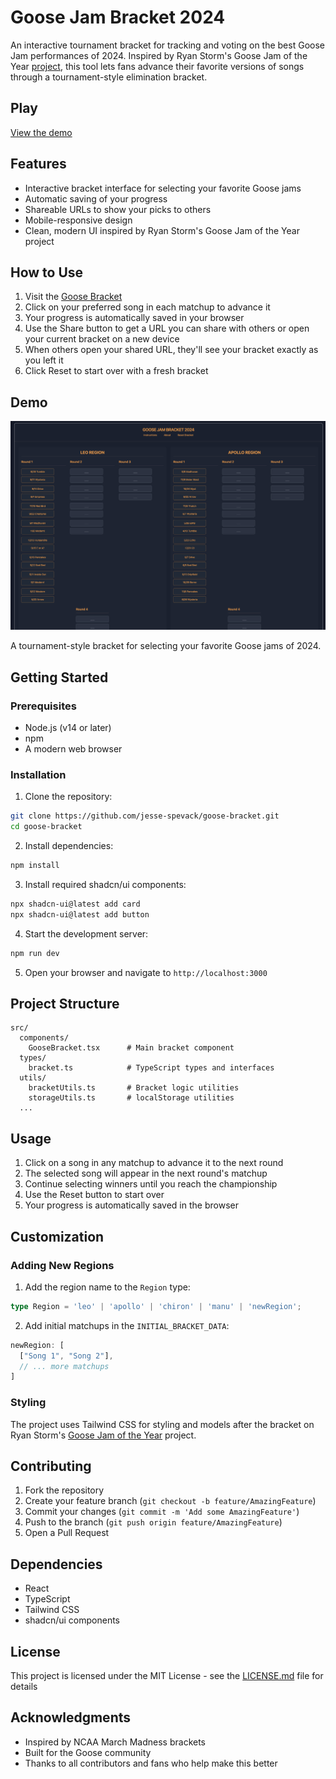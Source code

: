 # Goose Jam Bracket 2024

An interactive tournament bracket for tracking and voting on the best Goose Jam performances of 2024. Inspired by Ryan Storm's Goose Jam of the Year [project](https://substack.com/home/post/p-153334990), this tool lets fans advance their favorite versions of songs through a tournament-style elimination bracket.

## Play

[View the demo](https://goose-bracket.vercel.app/)

## Features

- Interactive bracket interface for selecting your favorite Goose jams
- Automatic saving of your progress
- Shareable URLs to show your picks to others
- Mobile-responsive design
- Clean, modern UI inspired by Ryan Storm's Goose Jam of the Year project

## How to Use

1. Visit the [Goose Bracket](https://goose-bracket.vercel.app/)
2. Click on your preferred song in each matchup to advance it
3. Your progress is automatically saved in your browser
4. Use the Share button to get a URL you can share with others or open your current bracket on a new device
5. When others open your shared URL, they'll see your bracket exactly as you left it
6. Click Reset to start over with a fresh bracket

## Demo

![Goose Bracket Demo](public/images/demo-screenshot.png)

A tournament-style bracket for selecting your favorite Goose jams of 2024.

## Getting Started

### Prerequisites

- Node.js (v14 or later)
- npm
- A modern web browser

### Installation

1. Clone the repository:
```bash
git clone https://github.com/jesse-spevack/goose-bracket.git
cd goose-bracket
```

2. Install dependencies:
```bash
npm install
```

3. Install required shadcn/ui components:
```bash
npx shadcn-ui@latest add card
npx shadcn-ui@latest add button
```

4. Start the development server:
```bash
npm run dev
```

5. Open your browser and navigate to `http://localhost:3000`

## Project Structure

```
src/
  components/
    GooseBracket.tsx      # Main bracket component
  types/
    bracket.ts            # TypeScript types and interfaces
  utils/
    bracketUtils.ts       # Bracket logic utilities
    storageUtils.ts       # localStorage utilities
  ...
```

## Usage

1. Click on a song in any matchup to advance it to the next round
2. The selected song will appear in the next round's matchup
3. Continue selecting winners until you reach the championship
4. Use the Reset button to start over
5. Your progress is automatically saved in the browser

## Customization

### Adding New Regions

1. Add the region name to the `Region` type:
```typescript
type Region = 'leo' | 'apollo' | 'chiron' | 'manu' | 'newRegion';
```

2. Add initial matchups in the `INITIAL_BRACKET_DATA`:
```typescript
newRegion: [
  ["Song 1", "Song 2"],
  // ... more matchups
]
```

### Styling

The project uses Tailwind CSS for styling and models after the bracket on Ryan Storm's [Goose Jam of the Year](https://substackcdn.com/image/fetch/f_auto,q_auto:good,fl_progressive:steep/https%3A%2F%2Fsubstack-post-media.s3.amazonaws.com%2Fpublic%2Fimages%2F0a689a70-11e9-4575-8dfa-ddd5d2a86c57_3300x1800.jpeg) project.

## Contributing

1. Fork the repository
2. Create your feature branch (`git checkout -b feature/AmazingFeature`)
3. Commit your changes (`git commit -m 'Add some AmazingFeature'`)
4. Push to the branch (`git push origin feature/AmazingFeature`)
5. Open a Pull Request

## Dependencies

- React
- TypeScript
- Tailwind CSS
- shadcn/ui components

## License

This project is licensed under the MIT License - see the [LICENSE.md](LICENSE.md) file for details

## Acknowledgments

- Inspired by NCAA March Madness brackets
- Built for the Goose community
- Thanks to all contributors and fans who help make this better
